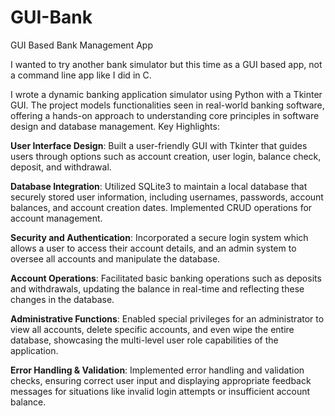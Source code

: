 # GUI-Bank
GUI Based Bank Management App

I wanted to try another bank simulator but this time as a GUI based app, not a command line app like I did in C.

I wrote a dynamic banking application simulator using Python with a Tkinter GUI. The project models functionalities seen in real-world banking software, offering a hands-on approach to understanding core principles in software design and database management.
Key Highlights:

**User Interface Design**: Built a user-friendly GUI with Tkinter that guides users through options such as account creation, user login, balance check, deposit, and withdrawal.

**Database Integration**: Utilized SQLite3 to maintain a local database that securely stored user information, including usernames, passwords, account balances, and account creation dates. Implemented CRUD operations for account management.

**Security and Authentication**: Incorporated a secure login system which allows a user to access their account details, and an admin system to oversee all accounts and manipulate the database.

**Account Operations**: Facilitated basic banking operations such as deposits and withdrawals, updating the balance in real-time and reflecting these changes in the database.

**Administrative Functions**: Enabled special privileges for an administrator to view all accounts, delete specific accounts, and even wipe the entire database, showcasing the multi-level user role capabilities of the application.

**Error Handling & Validation**: Implemented error handling and validation checks, ensuring correct user input and displaying appropriate feedback messages for situations like invalid login attempts or insufficient account balance.
